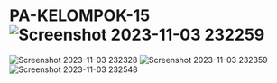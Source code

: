 # PA-KELOMPOK-15![Screenshot 2023-11-03 232259](https://github.com/mhdalfian/PA-KELOMPOK-15/assets/144761136/6703f47e-8d6f-4bba-992b-a049d6e4c3e0)
![Screenshot 2023-11-03 232328](https://github.com/mhdalfian/PA-KELOMPOK-15/assets/144761136/dd582c66-08de-46e1-a3d7-51e93347050e)
![Screenshot 2023-11-03 232359](https://github.com/mhdalfian/PA-KELOMPOK-15/assets/144761136/f3aeac20-cea8-4c0b-bfcc-9b62082f7f7f)
![Screenshot 2023-11-03 232548](https://github.com/mhdalfian/PA-KELOMPOK-15/assets/144761136/91541b27-1bb2-4793-af8e-ab5264954cb5)
